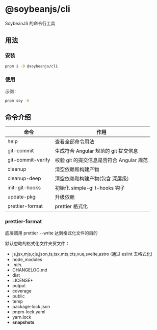 # @soybeanjs/cli

SoybeanJS 的命令行工具

## 用法

### 安装

```bash
pnpm i -D @soybeanjs/cli
```

### 使用

示例：

```bash
pnpm soy -h
```

## 命令介绍

| 命令              | 作用                                     |
| ----------------- | ---------------------------------------- |
| help              | 查看全部命令用法                         |
| git-commit        | 生成符合 Angular 规范的 git 提交信息     |
| git-commit-verify | 校验 git 的提交信息是否符合 Angular 规范 |
| cleanup           | 清空依赖和构建产物                       |
| cleanup-deep      | 清空依赖和构建产物(包含 深层级)          |
| init-git-hooks    | 初始化 simple-gi t-hooks 钩子            |
| update-pkg        | 升级依赖                                 |
| prettier-format   | prettier 格式化                          |

### prettier-format

底层调用 prettier --write 达到格式化文件的目的

默认忽略的格式化文件夹货文件：

- js,jsx,mjs,cjs,json,ts,tsx,mts,cts,vue,svelte,astro (通过 eslint 去格式化)
- node_modules
- _.min._
- CHANGELOG.md
- dist
- LICENSE\*
- output
- coverage
- public
- temp
- package-lock.json
- pnpm-lock.yaml
- yarn.lock
- **snapshots**
  